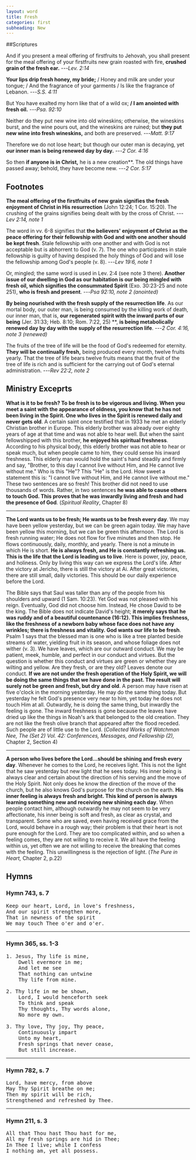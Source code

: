 ```yaml
---
layout: word
title: Fresh
categories: first
subheading: New
---
```


##Scriptures

And if you present a meal offering of firstfruits to Jehovah, you shall present for the meal offering of your firstfruits new grain roasted with fire, **crushed grain of the fresh ear.**
---_Lev. 2:14_

**Your lips drip fresh honey, my bride;** / Honey and milk are under your tongue; / And the fragrance of your garments / Is like the fragrance of Lebanon.
---_S.S. 4:11_

But You have exalted my horn like that of a wild ox; **/ I am anointed with fresh oil.**
---_Psa. 92:10_

Neither do they put new wine into old wineskins; otherwise, the wineskins burst, and the wine pours out, and the wineskins are ruined; but **they put new wine into fresh wineskins,** and both are preserved.
---_Matt. 9:17_

Therefore we do not lose heart; but though our outer man is decaying, yet **our inner man is being renewed day by day.**
---_2 Cor. 4:16_

So then **if anyone is in Christ,** he is a new creation**. The old things have passed away; behold, they have become new.
---_2 Cor. 5:17_

## Footnotes

**The meal offering of the firstfruits of new grain signifies the fresh enjoyment of Christ in His resurrection** (John 12:24; 1 Cor. 15:20). The crushing of the grains signifies being dealt with by the cross of Christ.
---_Lev 2:14, note 1_

The word in vv. 6-8 signifies that **the believers' enjoyment of Christ as the peace offering for their fellowship with God and with one another should be kept fresh**. Stale fellowship with one another and with God is not acceptable but is abhorrent to God (v. 7). The one who participates in stale fellowship is guilty of having despised the holy things of God and will lose the fellowship among God's people (v. 8).
---_Lev 19:6, note 1_

Or, mingled; the same word is used in Lev. 2:4 (see note 3 there). **Another issue of our dwelling in God as our habitation is our being mingled with fresh oil, which signifies the consummated Spirit** (Exo. 30:23-25 and note 251), **who is fresh and present**.
---_Psa 92:10, note 2 (anointed)_

**By being nourished with the fresh supply of the resurrection life**. As our mortal body, our outer man, is being consumed by the killing work of death, our inner man, that is, **our regenerated spirit with the inward parts of our being** (Jer. 31:33; Heb. 8:10; Rom. 7:22, 25) **, **is being metabolically renewed day by day with the supply of the resurrection life**.
---_2 Cor. 4:16, note 3 (renewed)_

The fruits of the tree of life will be the food of God's redeemed for eternity. **They will be continually fresh,** being produced every month, twelve fruits yearly. That the tree of life bears twelve fruits means that the fruit of the tree of life is rich and is sufficient for the carrying out of God's eternal administration.
---_Rev 22:2, note 2_

## Ministry Exceprts

**What is it to be fresh? To be fresh is to be vigorous and living. When you meet a saint with the appearance of oldness, you know that he has not been living in the Spirit. One who lives in the Spirit is renewed daily and never gets old**. A certain saint once testified that in 1933 he met an elderly Christian brother in Europe. This elderly brother was already over eighty years of age at that time and was not able to hear well. But when the saint fellowshipped with this brother, **he enjoyed his spiritual freshness**. According to his physical body, this elderly brother was not able to hear or speak much, but when people came to him, they could sense his inward freshness. This elderly man would hold the saint's hand steadily and firmly and say, "Brother, to this day I cannot live without Him, and He cannot live without me." Who is this "He"? This "He" is the Lord. How sweet a statement this is: "I cannot live without Him, and He cannot live without me." These two sentences are so fresh! This brother did not need to use thousands of words. Rather, in two sentences **he was able to cause others to touch God. This proves that he was inwardly living and fresh and had the presence of God**. (_Spiritual Reality_, Chapter 8)

---

**The Lord wants us to be fresh; He wants us to be fresh every day**. We may have been yellow yesterday, but we can be green again today. We may have been yellow this morning, but we can be green this afternoon. The Lord is fresh running water; He does not flow for five minutes and then stop. He flows continuously, daily, monthly, and yearly. There is not a minute in which He is short. **He is always fresh, and He is constantly refreshing us. This is the life that the Lord is leading us to live**. Here is power, joy, peace, and holiness. Only by living this way can we express the Lord's life. After the victory at Jericho, there is still the victory at Ai. After great victories, there are still small, daily victories. This should be our daily experience before the Lord.

The Bible says that Saul was taller than any of the people from his shoulders and upward (1 Sam. 10:23). Yet God was not pleased with his reign. Eventually, God did not choose him. Instead, He chose David to be the king. The Bible does not indicate David's height; **it merely says that he was ruddy and of a beautiful countenance (16:12). This implies freshness, like the freshness of a newborn baby whose face does not have any wrinkles; there is freshness and vitality. God wants our life to be fresh**. Psalm 1 says that the blessed man is one who is like a tree planted beside streams of water, yielding fruit in its season, and whose foliage does not wither (v. 3). We have leaves, which are our outward conduct. We may be patient, meek, humble, and perfect in our conduct and virtues. But the question is whether this conduct and virtues are green or whether they are wilting and yellow. Are they fresh, or are they old? Leaves denote our conduct. **If we are not under the fresh operation of the Holy Spirit, we will be doing the same things that we have done in the past. The result will surely not be green and fresh, but dry and old**. A person may have risen at five o'clock in the morning yesterday. He may do the same thing today. But yesterday he felt God's presence very near to him, yet today he does not touch Him at all. Outwardly, he is doing the same thing, but inwardly the feeling is gone. The inward freshness is gone because the leaves have dried up like the things in Noah's ark that belonged to the old creation. They are not like the fresh olive branch that appeared after the flood receded. Such people are of little use to the Lord. (_Collected Works of Watchman Nee, The (Set 2) Vol. 42: Conferences, Messages, and Fellowship (2),_ Chapter 2, Section 4)

---

**A person who lives before the Lord…should be shining and fresh every day**. Whenever he comes to the Lord, he receives light. This is not the light that he saw yesterday but new light that he sees today. His inner being is always clear and certain about the direction of his serving and the move of the Holy Spirit. Not only does he know the direction of the move of the church, but he also knows God's purpose for the church on the earth. **His inner feeling is always fresh and bright. This kind of person is always learning something new and receiving new shining each day**. When people contact him, although outwardly he may not seem to be very affectionate, his inner being is soft and fresh, as clear as crystal, and transparent. Some who are saved, even having received grace from the Lord, would behave in a rough way; their problem is that their heart is not pure enough for the Lord. They are too complicated within, and so when a feeling comes, they are not willing to receive it. We all have the feeling within us, yet often we are not willing to receive the breaking that comes with the feeling. This unwillingness is the rejection of light. (_The Pure in Heart,_ Chapter 2, p.22)

## Hymns

### Hymn 743, s. 7

<pre>
Keep our heart, Lord, in love's freshness,
And our spirit strengthen more,
That in newness of the spirit
We may touch Thee o'er and o'er.
</pre>

---

### Hymn 365, ss. 1-3

<pre>
1. Jesus, Thy life is mine,
    Dwell evermore in me;
    And let me see
    That nothing can untwine
    Thy life from mine.

2. Thy life in me be shown,
    Lord, I would henceforth seek
    To think and speak
    Thy thoughts, Thy words alone,
    No more my own.

3. Thy love, Thy joy, Thy peace,
    Continuously impart
    Unto my heart,
    Fresh springs that never cease,
    But still increase.
</pre>

---

### Hymn 782, s. 7

<pre>
Lord, have mercy, from above
May Thy Spirit breathe on me;
Then my spirit will be rich,
Strengthened and refreshed by Thee.
</pre>

---

### Hymn 211, s. 3

<pre>
All that Thou hast Thou hast for me,
All my fresh springs are hid in Thee;
In Thee I live; while I confess
I nothing am, yet all possess.
</pre>

